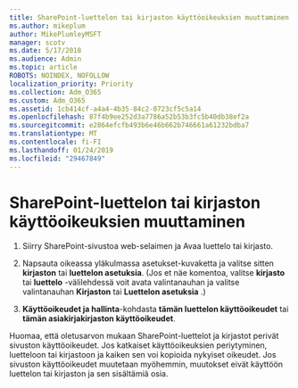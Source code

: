 ```yaml
---
title: SharePoint-luettelon tai kirjaston käyttöoikeuksien muuttaminen
ms.author: mikeplum
author: MikePlumleyMSFT
manager: scotv
ms.date: 5/17/2018
ms.audience: Admin
ms.topic: article
ROBOTS: NOINDEX, NOFOLLOW
localization_priority: Priority
ms.collection: Adm_O365
ms.custom: Adm_O365
ms.assetid: 1cb414cf-a4a4-4b35-84c2-0723cf5c5a14
ms.openlocfilehash: 87f4b9ee252d3a7786a52b53b3fc5b40db38ef2a
ms.sourcegitcommit: e2864efcfb493b6e46b662b746661a61232bdba7
ms.translationtype: MT
ms.contentlocale: fi-FI
ms.lasthandoff: 01/24/2019
ms.locfileid: "29467849"
---
```

# <a name="change-permissions-for-a-sharepoint-list-or-library"></a>SharePoint-luettelon tai kirjaston käyttöoikeuksien muuttaminen

1. Siirry SharePoint-sivustoa web-selaimen ja Avaa luettelo tai kirjasto.
    
2. Napsauta oikeassa yläkulmassa asetukset-kuvaketta ja valitse sitten **kirjaston** tai **luettelon asetuksia**. (Jos et näe komentoa, valitse **kirjasto** tai **luettelo** -välilehdessä voit avata valintanauhan ja valitse valintanauhan **Kirjaston** tai **Luettelon asetuksia** .) 
    
3. **Käyttöoikeudet ja hallinta**-kohdasta **tämän luettelon käyttöoikeudet** tai **tämän asiakirjakirjaston käyttöoikeudet**.
    
Huomaa, että oletusarvon mukaan SharePoint-luettelot ja kirjastot perivät sivuston käyttöoikeudet. Jos katkaiset käyttöoikeuksien periytyminen, luetteloon tai kirjastoon ja kaiken sen voi kopioida nykyiset oikeudet. Jos sivuston käyttöoikeudet muutetaan myöhemmin, muutokset eivät käyttöön luettelon tai kirjaston ja sen sisältämiä osia.
  

